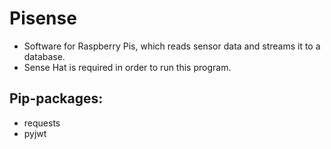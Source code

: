 # Pisense

- Software for Raspberry Pis, which reads sensor data and streams it to a database.
- Sense Hat is required in order to run this program.

## Pip-packages:

- requests
- pyjwt
